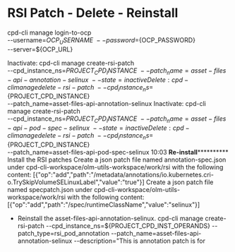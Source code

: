 # RSI Patch - Delete - Reinstall
cpd-cli manage login-to-ocp \
--username=${OCP_USERNAME} \
--password=${OCP_PASSWORD} \
--server=${OCP_URL}

Inactivate:
cpd-cli manage create-rsi-patch \
--cpd_instance_ns=${PROJECT_CPD_INSTANCE} \
--patch_name=asset-files-api-annotation-selinux \
--state=inactive
Delete:
cpd-cli manage delete-rsi-patch \
--cpd_instance_ns=${PROJECT_CPD_INSTANCE} \
--patch_name=asset-files-api-annotation-selinux
Inactivate:
cpd-cli manage create-rsi-patch \
--cpd_instance_ns=${PROJECT_CPD_INSTANCE} \
--patch_name=asset-files-api-pod-spec-selinux \
--state=inactive
Delete:
cpd-cli manage delete-rsi-patch \
--cpd_instance_ns=${PROJECT_CPD_INSTANCE} \
--patch_name=asset-files-api-pod-spec-selinux
10:03
**********************Re-install********************************
Install the RSI patches
 Create a json patch file named annotation-spec.json under cpd-cli-workspace/olm-utils-workspace/work/rsi with the following content:
[{"op":"add","path":"/metadata/annotations/io.kubernetes.cri-o.TrySkipVolumeSELinuxLabel","value":"true"}]
Create a json patch file named specpatch.json under cpd-cli-workspace/olm-utils-workspace/work/rsi with the following content:
[{"op":"add","path":"/spec/runtimeClassName","value":"selinux"}]
 - Reinstall the asset-files-api-annotation-selinux.
cpd-cli manage create-rsi-patch --cpd_instance_ns=${PROJECT_CPD_INST_OPERANDS} --patch_type=rsi_pod_annotation --patch_name=asset-files-api-annotation-selinux --description="This is annotation patch is for 
